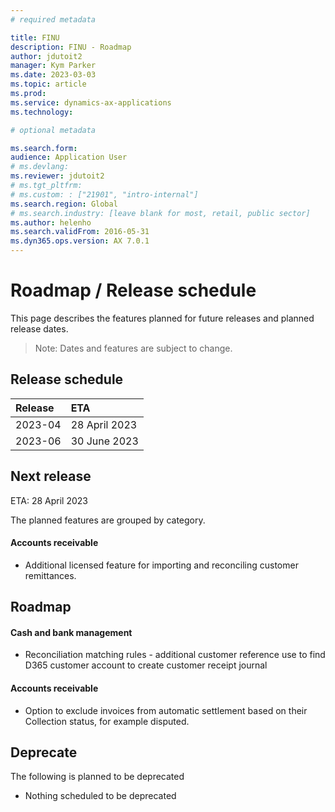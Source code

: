 ```yaml
---
# required metadata

title: FINU
description: FINU - Roadmap
author: jdutoit2
manager: Kym Parker
ms.date: 2023-03-03
ms.topic: article
ms.prod: 
ms.service: dynamics-ax-applications
ms.technology: 

# optional metadata

ms.search.form:  
audience: Application User
# ms.devlang: 
ms.reviewer: jdutoit2
# ms.tgt_pltfrm: 
# ms.custom: : ["21901", "intro-internal"]
ms.search.region: Global
# ms.search.industry: [leave blank for most, retail, public sector]
ms.author: helenho
ms.search.validFrom: 2016-05-31
ms.dyn365.ops.version: AX 7.0.1
---
```


# 	Roadmap / Release schedule

This page describes the features planned for future releases and planned release dates.

> Note: Dates and features are subject to change.


## Release schedule

Release			    | ETA
:--			        |:--
2023-04         | 28 April 2023
2023-06         | 30 June 2023

## Next release
ETA: 28 April 2023

The planned features are grouped by category.

#### Accounts receivable
- Additional licensed feature for importing and reconciling customer remittances.


## Roadmap
#### Cash and bank management
- Reconciliation matching rules - additional customer reference use to find D365 customer account to create customer receipt journal

#### Accounts receivable
- Option to exclude invoices from automatic settlement based on their Collection status, for example disputed.


## Deprecate
The following is planned to be deprecated

- Nothing scheduled to be deprecated
